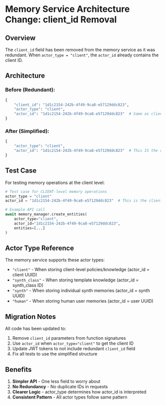 # Memory Service Architecture Change: client_id Removal

## Overview

The `client_id` field has been removed from the memory service as it was redundant. When `actor_type = "client"`, the `actor_id` already contains the client ID.

## Architecture

### Before (Redundant):
```python
{
    "client_id": "1d1c2154-242b-4f49-9ca8-e57129ddc823",
    "actor_type": "client",
    "actor_id": "1d1c2154-242b-4f49-9ca8-e57129ddc823"  # Same as client_id!
}
```

### After (Simplified):
```python
{
    "actor_type": "client",
    "actor_id": "1d1c2154-242b-4f49-9ca8-e57129ddc823"  # This IS the client ID
}
```

## Test Case

For testing memory operations at the client level:

```python
# Test case for CLIENT-level memory operations
actor_type = "client"
actor_id = "1d1c2154-242b-4f49-9ca8-e57129ddc823"  # This is the client ID

# Example API call
await memory_manager.create_entities(
    actor_type="client",
    actor_id="1d1c2154-242b-4f49-9ca8-e57129ddc823",
    entities=[...]
)
```

## Actor Type Reference

The memory service supports these actor types:
- `"client"` - When storing client-level policies/knowledge (actor_id = client UUID)
- `"synth_class"` - When storing template knowledge (actor_id = synth_class ID)
- `"synth"` - When storing individual synth memories (actor_id = synth UUID)
- `"human"` - When storing human user memories (actor_id = user UUID)

## Migration Notes

All code has been updated to:
1. Remove `client_id` parameters from function signatures
2. Use `actor_id` when `actor_type="client"` to get the client ID
3. Update JWT tokens to not include redundant `client_id` field
4. Fix all tests to use the simplified structure

## Benefits

1. **Simpler API** - One less field to worry about
2. **No Redundancy** - No duplicate IDs in requests
3. **Clearer Logic** - actor_type determines how actor_id is interpreted
4. **Consistent Pattern** - All actor types follow same pattern